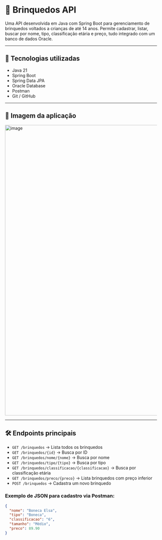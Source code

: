 # 🧸 Brinquedos API

Uma API desenvolvida em Java com Spring Boot para gerenciamento de brinquedos voltados a crianças de até 14 anos. Permite cadastrar, listar, buscar por nome, tipo, classificação etária e preço, tudo integrado com um banco de dados Oracle.

---

## 🚀 Tecnologias utilizadas

- Java 21
- Spring Boot
- Spring Data JPA
- Oracle Database
- Postman
- Git / GitHub

---

## 📸 Imagem da aplicação

<img width="959" alt="image" src="https://github.com/user-attachments/assets/178ad71c-9a18-470e-97bf-e04607734f8d" />


---

## 🛠️ Endpoints principais

- `GET /brinquedos` → Lista todos os brinquedos  
- `GET /brinquedos/{id}` → Busca por ID  
- `GET /brinquedos/nome/{nome}` → Busca por nome  
- `GET /brinquedos/tipo/{tipo}` → Busca por tipo  
- `GET /brinquedos/classificacao/{classificacao}` → Busca por classificação etária  
- `GET /brinquedos/preco/{preco}` → Lista brinquedos com preço inferior  
- `POST /brinquedos` → Cadastra um novo brinquedo

### Exemplo de JSON para cadastro via Postman:

```json
{
  "nome": "Boneca Elsa",
  "tipo": "Boneca",
  "classificacao": "6",
  "tamanho": "Médio",
  "preco": 89.90
}
